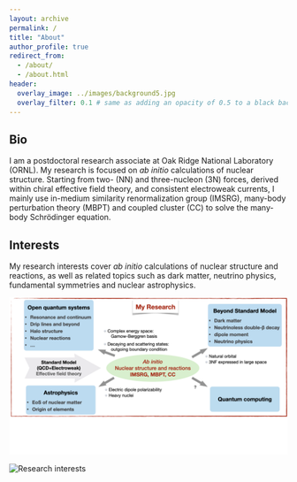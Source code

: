 ```yaml
---
layout: archive
permalink: /
title: "About"
author_profile: true
redirect_from: 
  - /about/
  - /about.html
header:
  overlay_image: ../images/background5.jpg
  overlay_filter: 0.1 # same as adding an opacity of 0.5 to a black background
---
```



## Bio

I am a postdoctoral research associate at Oak Ridge National Laboratory (ORNL). My research is focused on *ab initio* calculations of nuclear structure. Starting from two- (NN) and three-nucleon (3N) forces, derived within chiral effective field theory, and consistent electroweak currents, I mainly use in-medium similarity renormalization group (IMSRG), many-body perturbation theory (MBPT) and coupled cluster (CC) to solve the many-body Schrödinger equation.


## Interests

My research interests cover *ab initio* calculations of nuclear structure and reactions,
as well as related topics such as dark matter, neutrino physics, fundamental
symmetries and nuclear astrophysics.

![Research interests](../images/my_works.png)

![Research interests](../images/Cartoon_Baishan.gif)



